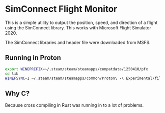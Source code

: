 # SimConnect Flight Monitor

This is a simple utility to output the position, speed, and direction of a flight using the SimConnect library.
This works with Microsoft Flight Simulator 2020.

The SimConnect libraries and header file were downloaded from MSFS.

## Running in Proton

```bash
export WINEPREFIX=~/.steam/steam/steamapps/compatdata/1250410/pfx
cd lib
WINEFSYNC=1 ~/.steam/steam/steamapps/common/Proton\ -\ Experimental/files/bin/wine64 ../bin/flightmon.exe
```

## Why C?

Because cross compiling in Rust was running in to a lot of problems.
